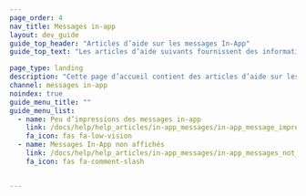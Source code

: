 ```yaml
---
page_order: 4
nav_title: Messages in-app
layout: dev_guide
guide_top_header: "Articles d’aide sur les messages In-App"
guide_top_text: "Les articles d’aide suivants fournissent des informations de dépannage pour les problèmes courants avec les messages in-app."

page_type: landing
description: "Cette page d’accueil contient des articles d’aide sur les problèmes courants des messages in-app."
channel: messages in-app
noindex: true
guide_menu_title: ""
guide_menu_list:
  - name: Peu d’impressions des messages in-app
    link: /docs/help/help_articles/in-app_messages/in-app_message_impressions_appear_lower_than_expected/
    fa_icon: fas fa-low-vision
  - name: Messages In-App non affichés
    link: /docs/help/help_articles/in-app_messages/in-app_messages_not_displaying/
    fa_icon: fas fa-comment-slash


---
```


